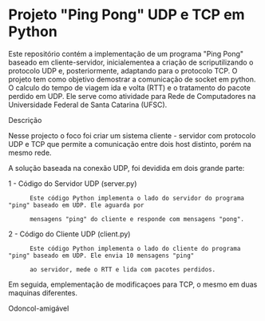 # Projeto "Ping Pong" UDP e TCP em Python
Este repositório contém a implementação de um programa "Ping Pong" baseado em cliente-servidor, inicialementea
a criação de scriputilizando o protocolo UDP e, posteriormente, adaptando para o protocolo TCP. O projeto tem como objetivo
demostrar a comunicação de socket em python. O calculo do tempo de viagem ida e volta (RTT) e o tratamento 
do pacote perdido em UDP. Ele serve como atividade para Rede de Computadores na Universidade Federal de Santa Catarina (UFSC).

Descrição

Nesse projecto o foco foi criar um sistema cliente - servidor com protocolo UDP e TCP que permite a comunicação 
entre dois host distinto, porém na mesmo rede. 

A solução baseada na conexão UDP, foi devidida em dois grande parte:

   1 - Código do Servidor UDP (server.py)
   
          Este código Python implementa o lado do servidor do programa "ping" baseado em UDP. Ele aguarda por
          
          mensagens "ping" do cliente e responde com mensagens "pong".
          
   2 - Código do Cliente UDP (client.py)
   
          Este código Python implementa o lado do cliente do programa "ping" baseado em UDP. Ele envia 10 mensagens "ping"
          
          ao servidor, mede o RTT e lida com pacotes perdidos.
          
Em seguida, emplementação de modificaçoes para TCP, o mesmo em duas maquinas diferentes.
    

Odoncol-amigável
